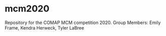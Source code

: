 # mcm2020
Repository for the COMAP MCM competition 2020.
Group Members: Emily Frame, Kendra Herweck, Tyler LaBree
